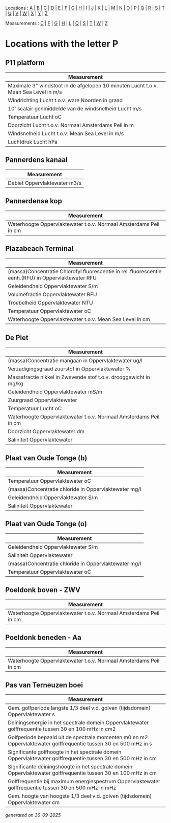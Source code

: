 Locations : [A](location_A.md) | [B](location_B.md) | [C](location_C.md) | [D](location_D.md) | [E](location_E.md) | [F](location_F.md) | [G](location_G.md) | [H](location_H.md) | [I](location_I.md) | [J](location_J.md) | [K](location_K.md) | [L](location_L.md) | [M](location_M.md) | [N](location_N.md) | [O](location_O.md) | P | [Q](location_Q.md) | [R](location_R.md) | [S](location_S.md) | [T](location_T.md) | [U](location_U.md) | [V](location_V.md) | [W](location_W.md) | [X](location_X.md) | [Y](location_Y.md) | [Z](location_Z.md)

Measurements : [C](measurement_C.md) | [F](measurement_F.md) | [G](measurement_G.md) | [H](measurement_H.md) | [L](measurement_L.md) | [Q](measurement_Q.md) | [S](measurement_S.md) | [T](measurement_T.md) | [W](measurement_W.md) | [Z](measurement_Z.md)

# Locations with the letter P #


## P11 platform ##
|Measurement|
|---|
|Maximale 3" windstoot in de afgelopen 10 minuten Lucht t.o.v. Mean Sea Level in m/s|
|Windrichting Lucht t.o.v. ware Noorden in graad|
|10' scalair genmiddelde van de windsnelheid Lucht m/s|
|Temperatuur Lucht oC|
|Doorzicht Lucht t.o.v. Normaal Amsterdams Peil in m|
|Windsnelheid Lucht t.o.v. Mean Sea Level in m/s|
|Luchtdruk Lucht hPa|

## Pannerdens kanaal ##
|Measurement|
|---|
|Debiet Oppervlaktewater m3/s|

## Pannerdense kop ##
|Measurement|
|---|
|Waterhoogte Oppervlaktewater t.o.v. Normaal Amsterdams Peil in cm|

## Plazabeach Terminal ##
|Measurement|
|---|
|(massa)Concentratie Chlorofyl fluorescentie in rel. fluorescentie eenh.(RFU) in Oppervlaktewater RFU|
|Geleidendheid Oppervlaktewater S/m|
|Volumefractie Oppervlaktewater RFU|
|Troebelheid Oppervlaktewater NTU|
|Temperatuur Oppervlaktewater oC|
|Waterhoogte Oppervlaktewater t.o.v. Mean Sea Level in cm|

## De Piet ##
|Measurement|
|---|
|(massa)Concentratie mangaan in Oppervlaktewater ug/l|
|Verzadigingsgraad zuurstof in Oppervlaktewater %|
|Massafractie nikkel in Zwevende stof t.o.v. drooggewicht in mg/kg|
|Geleidendheid Oppervlaktewater mS/m|
|Zuurgraad Oppervlaktewater |
|Temperatuur Lucht oC|
|Waterhoogte Oppervlaktewater t.o.v. Normaal Amsterdams Peil in cm|
|Doorzicht Oppervlaktewater dm|
|Saliniteit Oppervlaktewater |

## Plaat van Oude Tonge (b) ##
|Measurement|
|---|
|Temperatuur Oppervlaktewater oC|
|(massa)Concentratie chloride in Oppervlaktewater mg/l|
|Geleidendheid Oppervlaktewater S/m|
|Saliniteit Oppervlaktewater |

## Plaat van Oude Tonge (o) ##
|Measurement|
|---|
|Geleidendheid Oppervlaktewater S/m|
|Saliniteit Oppervlaktewater |
|(massa)Concentratie chloride in Oppervlaktewater mg/l|
|Temperatuur Oppervlaktewater oC|

## Poeldonk boven - ZWV ##
|Measurement|
|---|
|Waterhoogte Oppervlaktewater t.o.v. Normaal Amsterdams Peil in cm|

## Poeldonk beneden - Aa ##
|Measurement|
|---|
|Waterhoogte Oppervlaktewater t.o.v. Normaal Amsterdams Peil in cm|

## Pas van Terneuzen boei ##
|Measurement|
|---|
|Gem. golfperiode langste 1/3 deel v.d. golven (tijdsdomein) Oppervlaktewater s|
|Deiningsenergie in het spectrale domein Oppervlaktewater golffrequentie tussen 30 en 100 mHz in cm2|
|Golfperiode bepaald uit de spectrale momenten m0 en m2 Oppervlaktewater golffrequentie tussen 30 en 500 mHz in s|
|Significante golfhoogte in het spectrale domein Oppervlaktewater golffrequentie tussen 30 en 500 mHz in cm|
|Significante deiningshoogte in het spectrale domein Oppervlaktewater golffrequentie tussen 30 en 100 mHz in cm|
|Golffrequentie bij maximum energiespectrum Oppervlaktewater golffrequentie tussen 30 en 500 mHz in mHz|
|Gem. hoogte van hoogste 1/3 deel v.d. golven (tijdsdomein) Oppervlaktewater cm|


_generated on 30-09-2025_